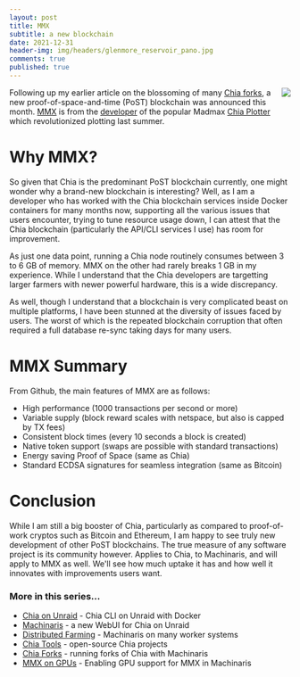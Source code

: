 ```yaml
---
layout: post
title: MMX
subtitle: a new blockchain
date: 2021-12-31
header-img: img/headers/glenmore_reservoir_pano.jpg
comments: true
published: true
---
```


<img src="{{ site.url }}/img/posts/mmx_madmax_road.jpg" class="img-responsive" style="margin-left:10px; float:right"/>

Following up my earlier article on the blossoming of many [Chia forks]({{site.url}}/2021/10/04/chia-forks/), a new proof-of-space-and-time (PoST) blockchain was announced this month.  [MMX](https://github.com/madMAx43v3r/mmx-node) is from the [developer](https://github.com/madMAx43v3r) of the popular Madmax [Chia Plotter](https://github.com/madMAx43v3r/chia-plotter) which revolutionized plotting last summer.

# Why MMX?

So given that Chia is the predominant PoST blockchain currently, one might wonder why a brand-new blockchain is interesting? Well, as I am a developer who has worked with the Chia blockchain services inside Docker containers for many months now, supporting all the various issues that users encounter, trying to tune resource usage down, I can attest that the Chia blockchain (particularly the API/CLI services I use) has room for improvement.

As just one data point, running a Chia node routinely consumes between 3 to 6 GB of memory.  MMX on the other had rarely breaks 1 GB in my experience.  While I understand that the Chia developers are targetting larger farmers with newer powerful hardware, this is a wide discrepancy.  

As well, though I understand that a blockchain is very complicated beast on multiple platforms, I have been stunned at the diversity of issues faced by users.  The worst of which is the repeated blockchain corruption that often required a full database re-sync taking days for many users.

# MMX Summary

From Github, the main features of MMX are as follows:

* High performance (1000 transactions per second or more)
* Variable supply (block reward scales with netspace, but also is capped by TX fees)
* Consistent block times (every 10 seconds a block is created)
* Native token support (swaps are possible with standard transactions)
* Energy saving Proof of Space (same as Chia)
* Standard ECDSA signatures for seamless integration (same as Bitcoin)

# Conclusion

While I am still a big booster of Chia, particularly as compared to proof-of-work cryptos such as Bitcoin and Ethereum, I am happy to see truly new development of other PoST blockchains.  The true measure of any software project is its community however.  Applies to Chia, to Machinaris, and will apply to MMX as well.  We'll see how much uptake it has and how well it innovates with improvements users want.

### More in this series...
* [Chia on Unraid]({{site.url}}/2021/04/30/unraid-chia-plotting-farming/) - Chia CLI on Unraid with Docker
* [Machinaris]({{site.url}}/2021/05/21/unraid-chia-machinaris/) - a new WebUI for Chia on Unraid
* [Distributed Farming]({{site.url}}/2021/06/29/machinaris-distributed/) - Machinaris on many worker systems
* [Chia Tools]({{site.url}}/2021/09/04/chia-tools/) - open-source Chia projects
* [Chia Forks]({{site.url}}/2021/10/13/chia-forks/) - running forks of Chia with Machinaris
* [MMX on GPUs]({{site.url}}/2022/02/09/mmx-gpu/) - Enabling GPU support for MMX in Machinaris